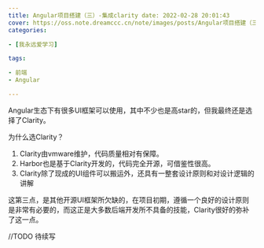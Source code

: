 ```yaml
---
title: Angular项目搭建（三）-集成clarity date: 2022-02-28 20:01:43
cover: https://oss.note.dreamccc.cn/note/images/posts/Angular项目搭建（三）-集成clarity/img_accessible_applications.svg
categories:

- [我永远爱学习]

tags:

- 前端
- Angular

---
```


Angular生态下有很多UI框架可以使用，其中不少也是高star的，但我最终还是选择了Clarity。

为什么选Clarity？
1. Clarity由vmware维护，代码质量相对有保障。
2. Harbor也是基于Clarity开发的，代码完全开源，可借鉴性很高。
3. Clarity除了现成的UI组件可以搬运外，还具有一整套设计原则和对设计逻辑的讲解

这第三点，是其他开源UI框架所欠缺的，在项目初期，遵循一个良好的设计原则是非常有必要的，而这正是大多数后端开发所不具备的技能，Clarity很好的弥补了这一点。
<!--more-->
//TODO 待续写
